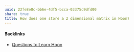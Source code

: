 ```yaml
---
uuid: 22fe8e8c-bb6e-4df5-bcca-03375c9dfd00
share: true
title: How does one store a 2 dimensional matrix in Hoon?
---
```

#### Backlinks

* [Questions to Learn Hoon](/ac3f27d3-cec7-4fb7-b0cf-e29269210256)